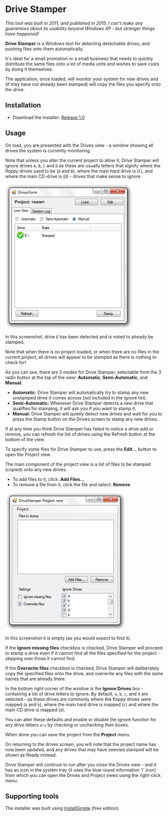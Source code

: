 # Drive Stamper

*This tool was built in 2011, and published in 2015. I can't make any guarantees about its usability beyond Windows XP - but stranger things have happened!*

**Drive Stamper** is a Windows tool for detecting detachable drives, and pushing files onto them automatically.

It's ideal for a small promotion or a small business that needs to quickly distribute the same files onto a lot of media units and wishes to save costs by doing it themselves.

The application, once loaded, will monitor your system for new drives and (if they have not already been stamped) will copy the files you specify onto the drive.

## Installation

* Download the installer: [Release 1.0](https://github.com/instantiator/drive-stamper/releases/tag/1.0)

## Usage

On load, you are presented with the Drives view - a window showing all drives the system is currently monitoring.

Note that unless you alter the current project to allow it, Drive Stamper will ignore drives `A`, `B`, `C` and `D` as these are usually letters that signify where the floppy drives used to be (`A` and `B`), where the main hard drive is (`C`), and where the main CD-drive is (`D`) - drives that make sense to ignore.

![Drive stamper main window](screenshots/drives1.png)

In this screenshot, drive `E` has been detected and is noted to already be stamped.

Note that when there is no project loaded, or when there are no files in the current project, all drives will appear to be stamped as there is nothing to check for!

As you can see, there are 3 modes for Drive Stamper, selectable from the 3 radio button at the top of the view: **Automatic**, **Semi-Automatic**, and **Manual**.

* **Automatic:** Drive Stamper will automatically try to stamp any new unstamped drive it comes across (not included in the ignore list).
* **Semi-Automatic:** Whenever Drive Stamper detects a new drive that qualifies for stamping, it will ask you if you want to stamp it.
* **Manual:** Drive Stamper will quietly detect new drives and wait for you to press the Stamp button on the Drives screen to stamp any new drives.

If at any time you think Drive Stamper has failed to notice a drive add or remove, you can refresh the list of drives using the Refresh button at the bottom of the view.

To specify some files for Drive Stamper to use, press the **Edit...** button to open the Project view.

The main component of the project view is a list of files to be stamped (copied) onto any new drives.

* To add files to it, click: **Add Files...**
* To remove a file from it, click the file and select: **Remove**

![Project window](screenshots/project1.png)

In this screenshot it is empty (as you would expect to find it).

If the **Ignore missing files** checkbox is checked, Drive Stamper will proceed to stamp a drive even if it cannot find all the files specified for the project - skipping over those it cannot find.

If the **Overwrite files** checkbox is checked, Drive Stamper will deliberately copy the specified files onto the drive, and overwrite any files with the same names that are already there.

In the bottom right corner of the window is the **Ignore Drives** box - containing a list of drive letters to ignore. By default, `a`, `b`, `c`, and `d` are selected - as these drives are commonly where the floppy drives were mapped (`a` and `b`), where the main hard drive is mapped (`c`) and where the main CD drive is mapped (`d`).

You can alter these defaults and enable or disable the ignore function for any drive letters `a`-`z` by checking or unchecking their boxes.

When done you can save the project from the **Project** menu.

On returning to the drives screen, you will note that the project name has now been updated, and any drives that may have seemed stamped will be shown as Ready instead.

Drive Stamper will continue to run after you close the Drives view - and it has an icon in the system tray (it uses the blue round information 'i' icon) from which you can open the Drives and Project views using the right-click menu.

## Supporting tools

The installer was built using [InstallSimple](http://www.installsimple.com/) (free edition).
